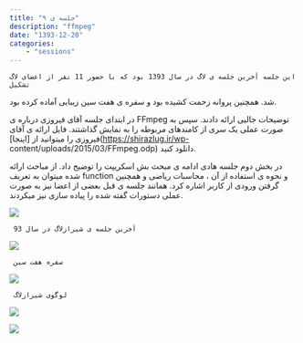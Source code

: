 ```yaml
---
title: "جلسه ی ۹"
description: "ffmpeg"
date: "1393-12-20"
categories:
    - "sessions"
---
```

    این جلسه آخرین جلسه ی لاگ در سال 1393 بود که با حضور 11 نفر از اعضای لاگ تشکیل
شد. همچنین پروانه زحمت کشیده بود و سفره ی هفت سین زیبایی آماده کرده بود.

در ابتدای جلسه آقای فیروزی درباره ی FFmpeg توضیحات جالبی ارائه دادند. سپس به
صورت عملی یک سری از کامندهای مربوطه را به نمایش گذاشتند. فایل ارائه ی آقای
فیروزی را میتوانید از [اینجا](https://shirazlug.ir/wp-
content/uploads/2015/03/FFmpeg.odp) دانلود کنید.

در بخش دوم جلسه هادی ادامه ی مبحث بش اسکریپت را توضیح داد. از مباحث ارائه شده
میتوان به تعریف function و نحوه ی استفاده از آن ، محاسبات ریاضی و همچنین گرفتن
ورودی از کاربر اشاره کرد. همانند جلسه ی قبل بعضی از اعضا نیز به صورت عملی
دستورات گفته شده را پیاده سازی نیز میکردند.

[![](../../img/6e43d694-fdbb-11e6-86dd-a088b4d860141488289213.2030447.jpg)](img/6e43d694-fdbb-11e6-86dd-a088b4d860141488289213.2030447.jpg)

     آخرین جلسه ی شیرازلاگ در سال 93

[![](../../img/6e43d900-fdbb-11e6-86dd-a088b4d860141488289213.2030914.jpg)](img/6e43d900-fdbb-11e6-86dd-a088b4d860141488289213.2030914.jpg)

     سفره هفت سین

[![](../../img/6e43da86-fdbb-11e6-86dd-a088b4d860141488289213.203128.jpg)](img/6e43da86-fdbb-11e6-86dd-a088b4d860141488289213.203128.jpg)

     لوگوی شیرازلاگ


[![](../../img/6e43dbe4-fdbb-11e6-86dd-a088b4d860141488289213.2031624.jpg)](img/6e43dbe4-fdbb-11e6-86dd-a088b4d860141488289213.2031624.jpg)

[![](../../img/6e43dd42-fdbb-11e6-86dd-a088b4d860141488289213.2031968.jpg)](img/6e43dd42-fdbb-11e6-86dd-a088b4d860141488289213.2031968.jpg)
